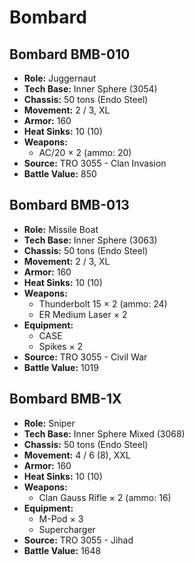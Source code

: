 # Bombard
## Bombard BMB-010
- **Role:** Juggernaut
- **Tech Base:** Inner Sphere (3054)
- **Chassis:** 50 tons (Endo Steel)
- **Movement:** 2 / 3, XL
- **Armor:** 160
- **Heat Sinks:** 10 (10)
- **Weapons:**
  - AC/20 × 2 (ammo: 20)
- **Source:** TRO 3055 - Clan Invasion
- **Battle Value:** 850

## Bombard BMB-013
- **Role:** Missile Boat
- **Tech Base:** Inner Sphere (3063)
- **Chassis:** 50 tons (Endo Steel)
- **Movement:** 2 / 3, XL
- **Armor:** 160
- **Heat Sinks:** 10 (10)
- **Weapons:**
  - Thunderbolt 15 × 2 (ammo: 24)
  - ER Medium Laser × 2
- **Equipment:**
  - CASE
  - Spikes × 2
- **Source:** TRO 3055 - Civil War
- **Battle Value:** 1019

## Bombard BMB-1X
- **Role:** Sniper
- **Tech Base:** Inner Sphere Mixed (3068)
- **Chassis:** 50 tons (Endo Steel)
- **Movement:** 4 / 6 (8), XXL
- **Armor:** 160
- **Heat Sinks:** 10 (10)
- **Weapons:**
  - Clan Gauss Rifle × 2 (ammo: 16)
- **Equipment:**
  - M-Pod × 3
  - Supercharger
- **Source:** TRO 3055 - Jihad
- **Battle Value:** 1648

